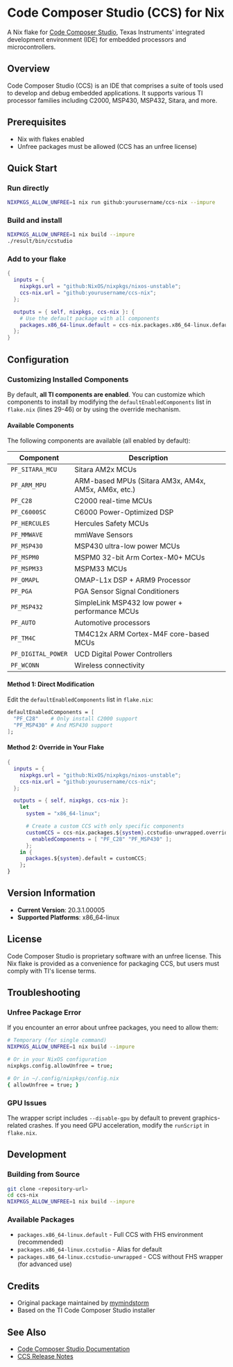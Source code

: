 # Code Composer Studio (CCS) for Nix

A Nix flake for [Code Composer Studio](https://www.ti.com/tool/CCSTUDIO), Texas Instruments' integrated development environment (IDE) for embedded processors and microcontrollers.

## Overview

Code Composer Studio (CCS) is an IDE that comprises a suite of tools used to develop and debug embedded applications. It supports various TI processor families including C2000, MSP430, MSP432, Sitara, and more.

## Prerequisites

- Nix with flakes enabled
- Unfree packages must be allowed (CCS has an unfree license)

## Quick Start

### Run directly

```bash
NIXPKGS_ALLOW_UNFREE=1 nix run github:yourusername/ccs-nix --impure
```

### Build and install

```bash
NIXPKGS_ALLOW_UNFREE=1 nix build --impure
./result/bin/ccstudio
```

### Add to your flake

```nix
{
  inputs = {
    nixpkgs.url = "github:NixOS/nixpkgs/nixos-unstable";
    ccs-nix.url = "github:yourusername/ccs-nix";
  };

  outputs = { self, nixpkgs, ccs-nix }: {
    # Use the default package with all components
    packages.x86_64-linux.default = ccs-nix.packages.x86_64-linux.default;
  };
}
```

## Configuration

### Customizing Installed Components

By default, **all TI components are enabled**. You can customize which components to install by modifying the `defaultEnabledComponents` list in `flake.nix` (lines 29-46) or by using the override mechanism.

#### Available Components

The following components are available (all enabled by default):

| Component | Description |
|-----------|-------------|
| `PF_SITARA_MCU` | Sitara AM2x MCUs |
| `PF_ARM_MPU` | ARM-based MPUs (Sitara AM3x, AM4x, AM5x, AM6x, etc.) |
| `PF_C28` | C2000 real-time MCUs |
| `PF_C6000SC` | C6000 Power-Optimized DSP |
| `PF_HERCULES` | Hercules Safety MCUs |
| `PF_MMWAVE` | mmWave Sensors |
| `PF_MSP430` | MSP430 ultra-low power MCUs |
| `PF_MSPM0` | MSPM0 32-bit Arm Cortex-M0+ MCUs |
| `PF_MSPM33` | MSPM33 MCUs |
| `PF_OMAPL` | OMAP-L1x DSP + ARM9 Processor |
| `PF_PGA` | PGA Sensor Signal Conditioners |
| `PF_MSP432` | SimpleLink MSP432 low power + performance MCUs |
| `PF_AUTO` | Automotive processors |
| `PF_TM4C` | TM4C12x ARM Cortex-M4F core-based MCUs |
| `PF_DIGITAL_POWER` | UCD Digital Power Controllers |
| `PF_WCONN` | Wireless connectivity |

#### Method 1: Direct Modification

Edit the `defaultEnabledComponents` list in `flake.nix`:

```nix
defaultEnabledComponents = [
  "PF_C28"    # Only install C2000 support
  "PF_MSP430" # And MSP430 support
];
```

#### Method 2: Override in Your Flake

```nix
{
  inputs = {
    nixpkgs.url = "github:NixOS/nixpkgs/nixos-unstable";
    ccs-nix.url = "github:yourusername/ccs-nix";
  };

  outputs = { self, nixpkgs, ccs-nix }:
    let
      system = "x86_64-linux";

      # Create a custom CCS with only specific components
      customCCS = ccs-nix.packages.${system}.ccstudio-unwrapped.override {
        enabledComponents = [ "PF_C28" "PF_MSP430" ];
      };
    in {
      packages.${system}.default = customCCS;
    };
}
```

## Version Information

- **Current Version**: 20.3.1.00005
- **Supported Platforms**: x86_64-linux

## License

Code Composer Studio is proprietary software with an unfree license. This Nix flake is provided as a convenience for packaging CCS, but users must comply with TI's license terms.

## Troubleshooting

### Unfree Package Error

If you encounter an error about unfree packages, you need to allow them:

```bash
# Temporary (for single command)
NIXPKGS_ALLOW_UNFREE=1 nix build --impure

# Or in your NixOS configuration
nixpkgs.config.allowUnfree = true;

# Or in ~/.config/nixpkgs/config.nix
{ allowUnfree = true; }
```

### GPU Issues

The wrapper script includes `--disable-gpu` by default to prevent graphics-related crashes. If you need GPU acceleration, modify the `runScript` in `flake.nix`.

## Development

### Building from Source

```bash
git clone <repository-url>
cd ccs-nix
NIXPKGS_ALLOW_UNFREE=1 nix build --impure
```

### Available Packages

- `packages.x86_64-linux.default` - Full CCS with FHS environment (recommended)
- `packages.x86_64-linux.ccstudio` - Alias for default
- `packages.x86_64-linux.ccstudio-unwrapped` - CCS without FHS wrapper (for advanced use)

## Credits

- Original package maintained by [mymindstorm](https://github.com/mymindstorm)
- Based on the TI Code Composer Studio installer

## See Also

- [Code Composer Studio Documentation](https://www.ti.com/tool/CCSTUDIO)
- [CCS Release Notes](https://software-dl.ti.com/ccs/esd/CCSv20/CCS_20_3_1/exports/CCS_20.3.1_ReleaseNote.htm)

